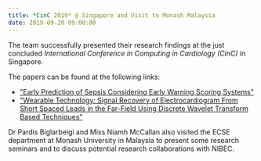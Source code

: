 ```yaml
---
title: *CinC 2019* @ Singapore and Visit to Monash Malaysia
date: 2019-09-20 09:00:00
---
```


The team successfully presented their research findings at the just concluded *International Conference in Computing in Cardiology (CinC)* in Singapore. 

The papers can be found at the following links:
- ["Early Prediction of Sepsis Considering Early Warning Scoring Systems"](https://doi.org/10.22489/cinc.2019.051)
- ["Wearable Technology: Signal Recovery of Electrocardiogram From Short Spaced Leads in the Far-Field Using Discrete Wavelet Transform Based Techniques"](https://doi.org/10.22489/cinc.2019.313)


Dr Pardis Biglarbeigi and Miss Niamh McCallan also visited the ECSE department at Monash University in Malaysia to present some research seminars and to discuss potential research collaborations with NIBEC.
